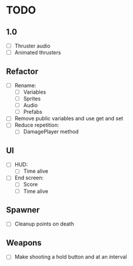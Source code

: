# TODO

## 1.0

- [ ] Thruster audio
- [ ] Animated thrusters

## Refactor

- [ ] Rename:
  - [ ] Variables
  - [ ] Sprites
  - [ ] Audio
  - [ ] Prefabs
- [ ] Remove public variables and use get and set
- [ ] Reduce repetition:
  - [ ] DamagePlayer method

## UI

- [ ] HUD:
  - [ ] Time alive
- [ ] End screen:
  - [ ] Score
  - [ ] Time alive

## Spawner

- [ ] Cleanup points on death

## Weapons

- [ ] Make shooting a hold button and at an interval
